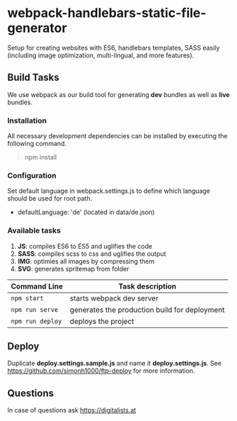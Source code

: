 # webpack-handlebars-static-file-generator

Setup for creating websites with ES6, handlebars templates, SASS easily (including image optimization, multi-lingual, and more features).

## Build Tasks

We use webpack as our build tool for generating **dev** bundles as well as **live** bundles.

### Installation

All necessary development dependencies can be installed by executing the following command.

> npm install


### Configuration

Set default language in webpack.settings.js to define which language should be used for root path.

- defaultLanguage: 'de' (located in data/de.json)

### Available tasks

 1. **JS**: compiles ES6 to ES5 and uglifies the code
 2. **SASS**: compiles scss to css and uglifies the output
 3. **IMG**: optimies all images by compressing them
 4. **SVG**: generates spritemap from folder

|Command Line|Task description|
|--|--|
|`npm start`| starts webpack dev server |
|`npm run serve`| generates the production build for deployment |
|`npm run deploy`| deploys the project |

## Deploy

Duplicate **deploy.settings.sample.js** and name it **deploy.settings.js**. See https://github.com/simonh1000/ftp-deploy for more information.

## Questions

In case of questions ask https://digitalists.at
